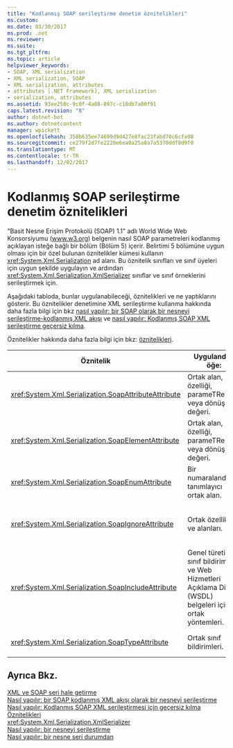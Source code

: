 ```yaml
---
title: "Kodlanmış SOAP serileştirme denetim öznitelikleri"
ms.custom: 
ms.date: 03/30/2017
ms.prod: .net
ms.reviewer: 
ms.suite: 
ms.tgt_pltfrm: 
ms.topic: article
helpviewer_keywords:
- SOAP, XML serialization
- XML serialization, SOAP
- XML serialization, attributes
- attributes [.NET Framework], XML serialization
- serialization, attributes
ms.assetid: 93ee258c-9c0f-4a08-897c-c10db7a00f91
caps.latest.revision: "8"
author: dotnet-bot
ms.author: dotnetcontent
manager: wpickett
ms.openlocfilehash: 358b635ee74699d9d427e8fac23fabd70c6cfa98
ms.sourcegitcommit: ce279f2d7fe2220e6ea0a25a8a7a5370ddf8d9f0
ms.translationtype: MT
ms.contentlocale: tr-TR
ms.lasthandoff: 12/02/2017
---
```

# <a name="attributes-that-control-encoded-soap-serialization"></a>Kodlanmış SOAP serileştirme denetim öznitelikleri 
"Basit Nesne Erişim Protokolü (SOAP) 1.1" adlı World Wide Web Konsorsiyumu (www.w3.org) belgenin nasıl SOAP parametreleri kodlanmış açıklayan isteğe bağlı bir bölüm (Bölüm 5) içerir. Belirtimi 5 bölümüne uygun olması için bir özel bulunan öznitelikler kümesi kullanın <xref:System.Xml.Serialization> ad alanı. Bu öznitelik sınıfları ve sınıf üyeleri için uygun şekilde uygulayın ve ardından <xref:System.Xml.Serialization.XmlSerializer> sınıflar ve sınıf örneklerini serileştirmek için.  
  
 Aşağıdaki tabloda, bunlar uygulanabileceği, öznitelikleri ve ne yaptıklarını gösterir. Bu öznitelikler denetimine XML serileştirme kullanma hakkında daha fazla bilgi için bkz [nasıl yapılır: bir SOAP olarak bir nesneyi serileştirme-kodlanmış XML akışı](../../../docs/standard/serialization/how-to-serialize-an-object-as-a-soap-encoded-xml-stream.md) ve [nasıl yapılır: Kodlanmış SOAP XML serileştirme geçersiz kılma](../../../docs/standard/serialization/how-to-override-encoded-soap-xml-serialization.md).  
  
 Öznitelikler hakkında daha fazla bilgi için bkz: [öznitelikleri](../../../docs/standard/attributes/index.md).  
  
|Öznitelik|Uygulandığı öğe:|Belirler|  
|---------------|----------------|---------------|  
|<xref:System.Xml.Serialization.SoapAttributeAttribute>|Ortak alan, özelliği, parameTRe veya dönüş değeri.|Sınıf üyesi bir XML özniteliği olarak seri hale getirilir.|  
|<xref:System.Xml.Serialization.SoapElementAttribute>|Ortak alan, özelliği, parameTRe veya dönüş değeri.|Sınıf bir XML öğesi olarak seri hale.|  
|<xref:System.Xml.Serialization.SoapEnumAttribute>|Bir numaralandırma tanımlayıcı ortak alan.|Numaralandırma üyesi öğe adı.|  
|<xref:System.Xml.Serialization.SoapIgnoreAttribute>|Ortak özellikler ve alanları.|Kapsayan sınıfı serileştirilmiş olduğunda özellik veya alan yoksayılacak.|  
|<xref:System.Xml.Serialization.SoapIncludeAttribute>|Genel türetilmiş sınıf bildirimleri ve Web Hizmetleri Açıklama Dili (WSDL) belgeleri için ortak yöntemleri.|Türü (serileştirilmiş olduğunda tanınması için) şemalar oluşturulurken dahil edilecek.|  
|<xref:System.Xml.Serialization.SoapTypeAttribute>|Ortak sınıf bildirimleri.|Sınıf bir XML türü olarak seri hale.|  
  
## <a name="see-also"></a>Ayrıca Bkz.  
 [XML ve SOAP seri hale getirme](../../../docs/standard/serialization/xml-and-soap-serialization.md)  
 [Nasıl yapılır: bir SOAP kodlanmış XML akışı olarak bir nesneyi serileştirme](../../../docs/standard/serialization/how-to-serialize-an-object-as-a-soap-encoded-xml-stream.md)  
 [Nasıl yapılır: Kodlanmış SOAP XML serileştirmesi için geçersiz kılma](../../../docs/standard/serialization/how-to-override-encoded-soap-xml-serialization.md)  
 [Öznitelikleri](../../../docs/standard/attributes/index.md)  
 <xref:System.Xml.Serialization.XmlSerializer>  
 [Nasıl yapılır: bir nesneyi serileştirme](../../../docs/standard/serialization/how-to-serialize-an-object.md)  
 [Nasıl yapılır: bir nesne seri durumdan](../../../docs/standard/serialization/how-to-deserialize-an-object.md)
